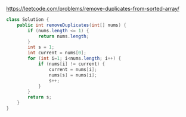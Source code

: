 https://leetcode.com/problems/remove-duplicates-from-sorted-array/

```java
class Solution {
    public int removeDuplicates(int[] nums) {
        if (nums.length <= 1) {
            return nums.length;
        }
        int s = 1;
        int current = nums[0];
        for (int i=1; i<nums.length; i++) {
            if (nums[i] != current) {
                current = nums[i];
                nums[s] = nums[i];
                s++;
            }
        }
        return s;
    }
}
```
